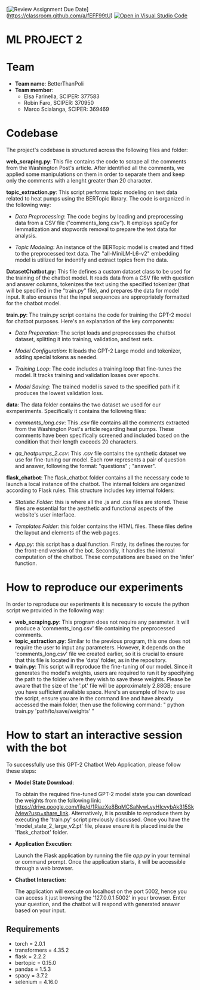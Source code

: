 \[![Review Assignment Due Date](https://classroom.github.com/assets/deadline-readme-button-24ddc0f5d75046c5622901739e7c5dd533143b0c8e959d652212380cedb1ea36.svg)](https://classroom.github.com/a/fEFF99tU)
[![Open in Visual Studio Code](https://classroom.github.com/assets/open-in-vscode-718a45dd9cf7e7f842a935f5ebbe5719a5e09af4491e668f4dbf3b35d5cca122.svg)](https://classroom.github.com/online_ide?assignment_repo_id=12899338&assignment_repo_type=AssignmentRepo)

# ML PROJECT 2

# Team
- **Team name**: BetterThanPoli
- **Team member**:
    - Elsa Farinella, SCIPER: 377583
    - Robin Faro, SCIPER: 370950
    - Marco Scialanga, SCIPER: 369469

# Codebase
The project's codebase is structured across the following files and folder:

**web_scraping.py**: This file contains the code to scrape all the comments from the Washington Post's article. After identified all the comments, we applied some manipulations on them in order to separate them and keep only the comments with a lenght greater than 20 character. 

**topic_extraction.py**: This script performs topic modeling on text data related to heat pumps using the BERTopic library. The code is organized in the following way: 

  - *Data Preprocessing*: The code begins by loading and preprocessing data from a CSV file ("comments_long.csv"). It employs spaCy for lemmatization and stopwords removal to prepare the text data for analysis.
  
  - *Topic Modeling*: An instance of the BERTopic model is created and fitted to the preprocessed text data. The "all-MiniLM-L6-v2" embedding model is utilized for indentify and extract topics from the data.


**DatasetChatbot.py**: This file defines a custom dataset class to be used for the training of the chatbot model. It reads data from a CSV file with question and answer columns, tokenizes the text using the specified tokenizer (that will be specified in the "train.py" file), and prepares the data for model input. It also ensures that the input sequences are appropriately formatted for the chatbot model.

**train.py**: The train.py script contains the code for training the GPT-2 model for chatbot purposes. Here's an explanation of the key components:

  - *Data Preparation*: The script loads and preprocesses the chatbot dataset, splitting it into training, validation, and test sets.
  
  - *Model Configuration*: It loads the GPT-2 Large model and tokenizer, adding special tokens as needed.

  - *Training Loop*: The code includes a training loop that fine-tunes the model. It tracks training and validation losses over epochs.
  
  - *Model Saving*: The trained model is saved to the specified path if it produces the lowest validation loss.

**data**: The data folder contains the two dataset we used for our exmperiments. Specifically it contains the following files:
  - *comments_long.csv*: This .csv file contains all the comments extracted from the Washington Post's article regarding heat pumps. These comments have been specifically screened and included based on the condition that their length exceeds 20 characters.

  - *qa_heatpumps_2.csv*: This .csv file contains the synthetic dataset we use for fine-tuning our model. Each row represents a pair of question and answer, following the format: "questions" ; "answer". 

**flask_chatbot**: The flask_chatbot folder contains all the necessary code to launch a local instance of the chatbot. The internal folders are organized according to Flask rules.  This structure includes key internal folders:

 - *Statistic Folder*: this is where all the .js and .css files are stored. These files are essential for the aesthetic and functional aspects of the website's user interface.

 - *Templates Folder*: this folder contains the HTML files. These files define the layout and elements of the web pages.
 - *App.py*: this script has a dual function. Firstly, its defines the routes for the front-end version of the bot. Secondly, it handles the internal computation of the chatbot. These computations are based on the 'infer' function.


# How to reproduce our experiments
In order to reproduce our experiments it is necessary to excute the python script we provided in the following way:
- **web_scraping.py**: This program does not require any parameter. It will produce a 'comments_long.csv' file containing the preprocessed comments.
- **topic_extraction.py**: Similar to the previous program, this one does not require the user to input any parameters. However, it depends on the 'comments_long.csv' file we created earlier, so it is crucial to ensure that this file is located in the 'data' folder, as in the repository.
- **train.py**: This script will reproduce the fine-tuning of our model. Since it generates the model's weights, users are required to run it by specifying the path to the folder where they wish to save these weights. Please be aware that the size of the '.pt' file will be approximately 2.88GB; ensure you have sufficient available space.
Here's an example of how to use the script, ensure you are in the command line and have already accessed the main folder, then use the following command: " python train.py 'path/to/save/weights' "

# How to start an interactive session with the bot

To successfully use this GPT-2 Chatbot Web Application, please follow these steps:

- **Model State Download**:

  To obtain the required fine-tuned GPT-2 model state you can download the weights from the following link:
  https://drive.google.com/file/d/1RiazXe8BqMCSaNywLvyHIcvybAk315Sk/view?usp=share_link. Alternatively, it is possible to reproduce them by executing the 'train.py' script previously discussed. Once you have the 'model_state_2_large_v2.pt' file, please ensure it is placed inside the 'flask_chatbot' folder. 
  

- **Application Execution**:

  Launch the Flask application by running the file *app.py* in your terminal or command prompt. Once the application starts, it will be accessible through a web browser.

- **Chatbot Interaction**:

  The application will execute on localhost on the port 5002, hence you can access it just browsing the '127.0.0.1:5002' in your browser. Enter your question, and the chatbot will respond with generated answer based on your input.
  
  
## Requirements
- torch = 2.0.1
- transformers = 4.35.2
- flask = 2.2.2
- bertopic = 0.15.0
- pandas = 1.5.3
- spacy = 3.7.2
- selenium = 4.16.0
